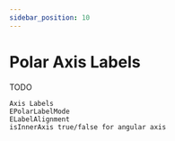 ```yaml
---
sidebar_position: 10
---
```


# Polar Axis Labels

TODO

```
Axis Labels
EPolarLabelMode
ELabelAlignment
isInnerAxis true/false for angular axis
```
